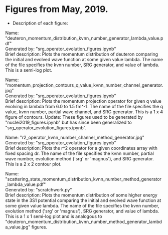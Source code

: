 # Figures from May, 2019.


* Description of each figure:

Name: "deuteron_momentum_distribution_kvnn_number_generator_lambda_value.pdf"<br/>
Generated by: "srg_operator_evolution_figures.ipynb" <br/>
Brief description: Plots the momentum distribution of deuteron comparing the initial and evolved wave function at some given value lambda. The name of the file specifies the kvnn number, SRG generator, and value of lambda. This is a semi-log plot.

Name: “momentum_projection_contours_q_value_kvnn_number_channel_generator.jpg”<br/>
Generated by: "srg_operator_evolution_figures.ipynb"<br/>
Brief description: Plots the momentum projection operator for given q value evolving in lambda from 6.0 to 1.5 fm^-1. The name of the file specifies the q value, kvnn number, partial wave channel, and SRG generator. This is a 1 x 4 figure of contours.
Update: These figures used to be generated by "nuclei2019_figures.ipynb" but has since been generalized to "srg_operator_evolution_figures.ipynb".

Name: "r2_operator_kvnn_number_channel_method_generator.jpg"<br/>
Generated by: "srg_operator_evolution_figures.ipynb"<br/>
Brief description: Plots the r^2 operator for a given coordinates array with fixed spacing dr. The name of the file specifies the kvnn number, partial wave number, evolution method ('srg' or 'magnus'), and SRG generator. This is a 2 x 2 contour plot.

Name: "scattering_state_momentum_distribution_kvnn_number_method_generator_lambda_value.pdf"<br/>
Generated by: "scratchwork.py" <br/>
Brief description: Plots the momentum distribution of some higher energy state in the 3S1 potential comparing the initial and evolved wave function at some given value lambda. The name of the file specifies the kvnn number, evolution method ('srg' or 'magnus'), SRG generator, and value of lambda. This is a 1 x 1 semi-log plot and is analogous to "deuteron_momentum_distribution_kvnn_number_method_generator_lambda_value.jpg" figures.
